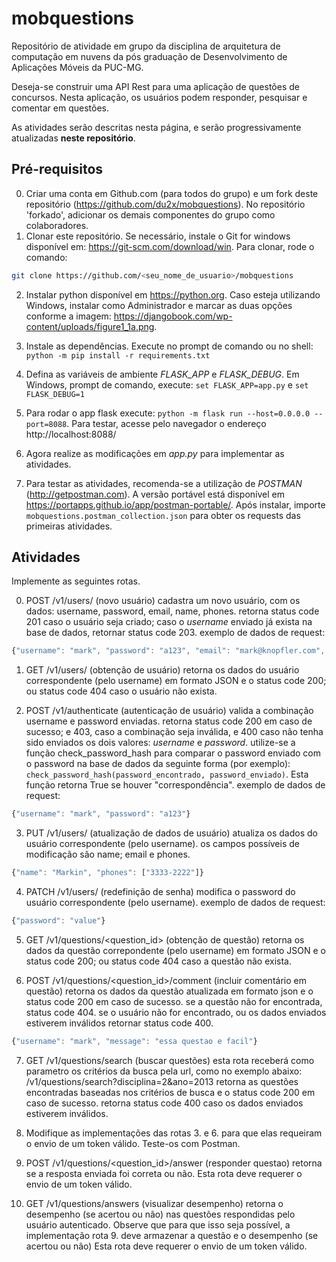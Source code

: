 # mobquestions

Repositório de atividade em grupo da disciplina de arquitetura de computação em nuvens da pós graduação de Desenvolvimento de Aplicações Móveis da PUC-MG.

Deseja-se construir uma API Rest para uma aplicação de questões de concursos. Nesta aplicação, 
os usuários podem responder, pesquisar e comentar em questões.

As atividades serão descritas nesta página, e serão progressivamente atualizadas **neste repositório**.


## Pré-requisitos

0. Criar uma conta em Github.com (para todos do grupo) e um fork deste repositório  (https://github.com/du2x/mobquestions). No repositório 'forkado', adicionar os demais componentes do grupo como colaboradores.
1. Clonar este repositório. Se necessário, instale o Git for windows disponível em: https://git-scm.com/download/win. Para clonar, rode o comando: 
```sh
git clone https://github.com/<seu_nome_de_usuario>/mobquestions
```
2. Instalar python disponível em https://python.org. Caso esteja utilizando Windows, instalar como Administrador e marcar as duas opções conforme a imagem: https://djangobook.com/wp-content/uploads/figure1_1a.png. 

3. Instale as dependências. Execute no prompt de comando ou no shell: `python -m pip install -r requirements.txt`

4. Defina as variáveis de ambiente *FLASK_APP* e *FLASK_DEBUG*. Em Windows, prompt de comando, execute:
`set FLASK_APP=app.py` e `set FLASK_DEBUG=1` 


5. Para rodar o app flask execute: `python -m flask run --host=0.0.0.0 --port=8088`. Para testar, acesse pelo navegador o endereço http://localhost:8088/

6. Agora realize as modificações em *app.py* para implementar as atividades.

7. Para testar as atividades, recomenda-se a utilização de *POSTMAN* (http://getpostman.com). A versão portável está disponível em https://portapps.github.io/app/postman-portable/. Após instalar, importe `mobquestions.postman_collection.json` para obter os requests das primeiras atividades.



## Atividades

Implemente as seguintes rotas.

0. POST /v1/users/ (novo usuário)
cadastra um novo usuário, com os dados: username, password, email, name, phones.
retorna status code 201 caso o usuário seja criado; caso o 
*username* enviado já exista na base de dados, retornar status code 203.
exemplo de dados de request: 
```javascript
{"username": "mark", "password": "a123", "email": "mark@knopfler.com", "name": "Mark", "phones": ["3333-2222", "2222-3333"]}
```

1. GET /v1/users/<username>  (obtenção de usuário)
retorna os dados do usuário correspondente (pelo username) em formato JSON e o status code 200; ou status code 404 caso o usuário não exista.

2. POST /v1/authenticate (autenticação de usuário)
valida a combinação username e password enviadas.
retorna status code 200 em caso de sucesso; e 403, caso a combinação seja inválida, e 400 caso não tenha sido enviados os dois valores: *username* e *password*.
utilize-se a função check_password_hash para comparar o password enviado com o password na base de dados da seguinte forma (por exemplo): `check_password_hash(password_encontrado, password_enviado)`. Esta função retorna True se houver "correspondência".
exemplo de dados de request: 
```javascript
{"username": "mark", "password": "a123"}
```

3. PUT /v1/users/<username> (atualização de dados de usuário)
atualiza os dados do usuário correspondente (pelo username). os campos possíveis de modificação são name; email e phones.
```javascript
{"name": "Markin", "phones": ["3333-2222"]}
```

4. PATCH /v1/users/<username> (redefinição de senha)
modifica o password do usuário correspondente (pelo username). 
exemplo de dados de request: 
```javascript
{"password": "value"}
```

5. GET /v1/questions/<question_id> (obtenção de questão)
retorna os dados da questão correpondente (pelo username) em formato JSON e o status code 200; ou status code 404 caso a questão não exista.


6. POST /v1/questions/<question_id>/comment (incluir comentário em questão)
retorna os dados da questão atualizada em formato json e o status code 200 em caso de sucesso.
se a questão não for encontrada, status code 404. se o usuário não for encontrado, ou os dados enviados estiverem inválidos retornar status code 400.
```javascript
{"username": "mark", "message": "essa questao e facil"}
```

7. GET /v1/questions/search (buscar questões)
esta rota receberá como parametro os critérios da busca pela url, como no exemplo abaixo:
/v1/questions/search?disciplina=2&ano=2013
retorna as questões encontradas baseadas nos critérios de busca e o status code 200 em caso de sucesso. retorna status code 400 caso os dados enviados estiverem inválidos.

8. Modifique as implementações das rotas 3. e 6. para que elas requeiram o envio de um token válido. Teste-os com Postman.

9. POST /v1/questions/<question_id>/answer  (responder questao)
retorna se a resposta enviada foi correta ou não. Esta rota deve requerer o envio de um token válido.

10. GET /v1/questions/answers (visualizar desempenho)
retorna o desempenho (se acertou ou não) nas questões respondidas pelo usuário autenticado. Observe que para que isso seja possível, a implementação rota 9. deve armazenar a questão e o desempenho (se acertou ou não)
Esta rota deve requerer o envio de um token válido.
